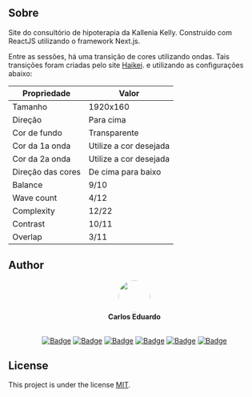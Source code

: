 ## Sobre

Site do consultório de hipoterapia da Kallenia Kelly. Construído com ReactJS utilizando o framework Next.js.

Entre as sessões, há uma transição de cores utilizando ondas. Tais transições foram criadas pelo site [Haikei](https://app.haikei.app). e utilizando as configurações abaixo:

|Propriedade|Valor|
|---|---|
|Tamanho|1920x160|
|Direção|Para cima|
|Cor de fundo|Transparente|
|Cor da 1a onda|Utilize a cor desejada|
|Cor da 2a onda|Utilize a cor desejada|
|Direção das cores|De cima para baixo|
|Balance|9/10|
|Wave count|4/12|
|Complexity|12/22|
|Contrast|10/11|
|Overlap|3/11|


## Author

<div align="center">
 <img style="border-radius: 50%;" src="https://secure.gravatar.com/avatar/c7fbbc88f749edbc04bb4e0471634a1d?s=64" width="64px;" alt=""/>
 <br>
 <b>Carlos Eduardo</b><br><br>

[![Badge](https://img.shields.io/badge/-GitHub-181717?logoColor=ffffff&color=181717&labelColor=181717&style=flat&logo=GitHub)](https://github.com/carlos3duardo)
[![Badge](https://img.shields.io/badge/-LinkedIn-0077b5?logoColor=ffffff&color=0077b5&labelColor=0077b5&style=flat&logo=linkedin)](https://www.linkedin.com/in/cenarioweb)
[![Badge](https://img.shields.io/badge/-Instagram-E4405F?style=flat&labelColor=E4405F&logoColor=ffffff&logo=instagram)](https://www.instagram.com/carloseduardo)
[![Badge](https://img.shields.io/badge/-Twitter-1da1f2?style=flat&labelColor=1da1f2&logoColor=ffffff&logo=twitter)](https://www.twitter.com/carlos3duardo)
[![Badge](https://img.shields.io/badge/-E--mail-d14836?style=flat&labelColor=d14836&logoColor=ffffff&logo=gmail)](mailto:carloseduardo@cenarioweb.com.br)
[![Badge](https://img.shields.io/badge/-Telegram-fcfcfc?style=flat&labelColor=fcfcfc&logoColor=08567b&logo=telegram)](https://t.me/carloseduardo_dev)

</div>

## License

This project is under the license [MIT](./LICENSE).


